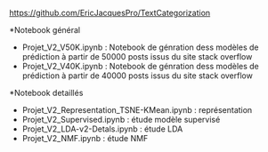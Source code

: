https://github.com/EricJacquesPro/TextCategorization

*Notebook général
- Projet_V2_V50K.ipynb : Notebook de génration dess modèles de prédiction à partir de 50000 posts issus du site stack overflow
- Projet_V2_V40K.ipynb : Notebook de génration dess modèles de prédiction à partir de 40000 posts issus du site stack overflow

*Notebook detaillés
- Projet_V2_Representation_TSNE-KMean.ipynb	: représentation
- Projet_V2_Supervised.ipynb			: étude modèle supervisé
- Projet_V2_LDA-v2-Detals.ipynb			: étude LDA
- Projet_V2_NMF.ipynb				: étude NMF